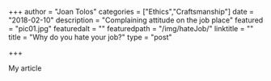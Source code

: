 +++
author = "Joan Tolos"
categories = ["Ethics","Craftsmanship"]
date = "2018-02-10"
description = "Complaining attitude on the job place"
featured = "pic01.jpg"
featuredalt = ""
featuredpath = "/img/hateJob/"
linktitle = ""
title = "Why do you hate your job?"
type = "post"

+++

My article
